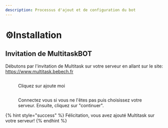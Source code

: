 ```yaml
---
description: Processus d'ajout et de configuration du bot
---
```


# ⚙️Installation

## Invitation de MultitaskBOT

Débutons par l'invitation de Multitask sur votre serveur en allant sur le site: https://www.multitask.bebech.fr

<figure><img src=".gitbook/assets/Capture d&#x27;écran 2023-05-15 162359.png" alt=""><figcaption><p>Cliquez sur ajoute moi</p></figcaption></figure>

<figure><img src=".gitbook/assets/Capture d&#x27;écran 2023-05-15 162852.png" alt=""><figcaption><p>Connectez vous si vous ne l'êtes pas puis choisissez votre serveur. Ensuite, cliquez sur "continuer".</p></figcaption></figure>

{% hint style="success" %}
Félicitation, vous avez ajouté Multitask sur votre serveur!
{% endhint %}
